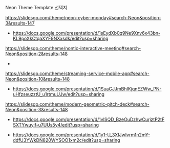 Neon Theme Template 선택지


https://slidesgo.com/theme/neon-cyber-monday#search-Neon&position-3&results-147

 - https://docs.google.com/presentation/d/1sEydXb0q9Ne9Xnv6x43bn-KL9poXkCtqaXYF9NXxsdk/edit?usp=sharing


https://slidesgo.com/theme/nontic-interactive-meeting#search-Neon&position-2&results-148

 - 

https://slidesgo.com/theme/streaming-service-mobile-app#search-Neon&position-10&results-148

 - https://docs.google.com/presentation/d/1SuaGJJmBhIKjqnEZWw_PN-uHfzseuzztU_u1rtmuUJw/edit?usp=sharing

https://slidesgo.com/theme/modern-geometric-pitch-deck#search-Neon&position-3&results-148

 - https://docs.google.com/presentation/d/1vlSQD_BzeOuDzhwCurjztP2tFSXTYwuyif-u7UUs5y4/edit?usp=sharing


 - https://docs.google.com/presentation/d/1y1-U_3XIJwIvrm1n2mY-ddfU3YWkDN820WYSOO1xm2c/edit?usp=sharing